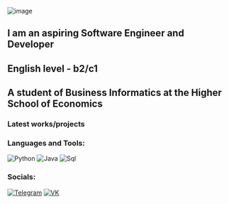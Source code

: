 ![image](https://user-images.githubusercontent.com/113045888/225022065-65d03a62-1b6c-47c4-ba49-1b91ad8f60bf.png)

 ## I am an aspiring Software Engineer and Developer 
 ## English level - b2/c1 
 ## A student of Business Informatics at the Higher School of Economics


### Latest works/projects

### Languages and Tools:

![Python](https://img.shields.io/badge/-Python-090909?style=for-the-badge&logo=python&logoColor=F8C52C)
![Java](https://img.shields.io/badge/-Java-090909?style=for-the-badge&logo=Java&logoColor=F88C00)
![Sql](https://img.shields.io/badge/-SQL-090909?style=for-the-badge&logo=mysql)
  
### Socials:
[![Telegram](https://img.shields.io/badge/-Telegram-090909?style=for-the-badge&logo=telegram&logoColor=27A0D9)](https://t.me/Fostick)
[![VK](https://img.shields.io/badge/-Vkontakte-090909?style=for-the-badge&logo=Vk&logoColor=4F7DB3)](https://vk.com/rextek)
